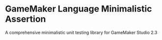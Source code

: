 # GameMaker Language Minimalistic Assertion
A comprehensive minimalistic unit testing library for GameMaker Studio 2.3
